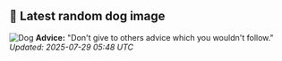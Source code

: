 ## 🐶 Latest random dog image
![Dog](https://images.dog.ceo/breeds/setter-irish/n02100877_1787.jpg)
**Advice:** "Don't give to others advice which you wouldn't follow."
*Updated: 2025-07-29 05:48 UTC*
